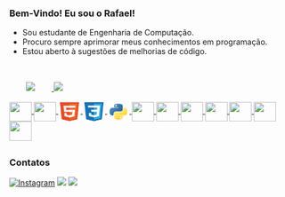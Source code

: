 ### Bem-Vindo! Eu sou o Rafael!

- Sou estudante de Engenharia de Computação.
- Procuro sempre aprimorar meus conhecimentos em programação.
- Estou aberto à sugestões de melhorias de código.
##
<br>
<div>
  <a href="https://github.com/Guiliard">
  <img height="150cm" src="https://github-readme-stats-sigma-five.vercel.app/api?username=Guiliard&show_icons=true&theme=blue-green&include_all_commits=true&count_private=true"/ hspace=30>
  <img height="150cm" src="https://github-readme-stats-sigma-five.vercel.app/api/top-langs/?username=Guiliard&layout=compact&langs_count=7&theme=blue-green"/>
</div>
  
  <div style="display: inline_block"><br>
  <a href="https://learn.microsoft.com/pt-br/cpp/c-language/?view=msvc-170" target="blank">
    <img align="center" height="35" width="40" src="https://cdn.jsdelivr.net/gh/devicons/devicon/icons/c/c-original.svg">
  </a>
  <a href="https://learn.microsoft.com/pt-br/cpp/cpp/?view=msvc-170" target="blank">
    <img align="center" height="35" width="40" src="https://cdn.jsdelivr.net/gh/devicons/devicon/icons/cplusplus/cplusplus-original.svg">
  </a>
  <a href="https://developer.mozilla.org/pt-BR/docs/Web/HTML" target="blank">
    <img align="center" height="35" width="40" src="https://raw.githubusercontent.com/devicons/devicon/master/icons/html5/html5-original.svg">
  </a>
  <a href="https://developer.mozilla.org/pt-BR/docs/Web/CSS" target="blank">
    <img align="center" height="35" width="40" src="https://raw.githubusercontent.com/devicons/devicon/master/icons/css3/css3-original.svg">
  </a>
  <a href="https://docs.python.org/pt-br/3/tutorial/index.html" target="blank">
    <img align="center" height="35" width="40" src="https://raw.githubusercontent.com/devicons/devicon/master/icons/python/python-original.svg">
  </a>
  <a href="https://www.typescriptlang.org/docs/" target="blank">
    <img align="center" height="35" width="40" src="https://cdn.jsdelivr.net/gh/devicons/devicon/icons/typescript/typescript-original.svg">
  </a>
  <a href="https://prev.rust-lang.org/pt-BR/documentation.html" target="blank">
    <img align="center" height="35" width="40" src="https://skillicons.dev/icons?i=rust">
  </a>
  <a href="https://nodejs.org/docs/latest/api/" target="blank">
    <img align="center" height="35" width="40" src="https://skillicons.dev/icons?i=nodejs">
  </a>
  <a href="https://docs.docker.com/reference/" target="blank">
    <img align="center" height="35" width="40" src="https://cdn.jsdelivr.net/gh/devicons/devicon/icons/docker/docker-plain-wordmark.svg">
  </a>
  <a href="https://git-scm.com/doc" target="blank">  
    <img align="center" height="35" width="40" src="https://skillicons.dev/icons?i=git">   
  </a>
  <a href="https://www.kernel.org/doc/html/latest/" target="blank">
    <img align="center" height="35" width="40" src="https://skillicons.dev/icons?i=linux">
  </a>
  <a href="https://code.visualstudio.com/Docs" target="blank">  
    <img align="center" height="35" width="40" src="https://cdn.jsdelivr.net/gh/devicons/devicon/icons/vscode/vscode-original.svg">  
  </a>  
  </div>   
  
  ##
  ### Contatos
[![Instagram](https://img.shields.io/badge/Instagram-E4405F?style=for-the-badge&logo=instagram&logoColor=white)](https://www.instagram.com/rafael_moreira.c)
<a href = "mailto:camposrafa806@gmail.com"><img src="https://img.shields.io/badge/-Gmail-%23333?style=for-the-badge&logo=gmail&logoColor=white" target="_blank"></a>
<a href="https://www.linkedin.com/in/rafael-moreirac/" target="_blank"><img src="https://img.shields.io/badge/-LinkedIn-%230077B5?style=for-the-badge&logo=linkedin&logoColor=white" target="_blank"></a> 
